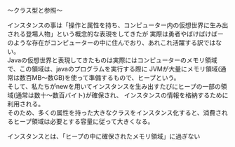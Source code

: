 〜クラス型と参照〜

インスタンスの事は「操作と属性を持ち、コンピューター内の仮想世界に生み出される登場人物」という概念的な表現をしてきたが
実際は勇者やばけばけばーのような存在がコンピューターの中に住んでおり、あれこれ活躍する訳ではない。<br>
Javaの仮想世界と表現してきたものは実際にはコンピューターのメモリ領域で、この領域は、javaのプログラムを実行する際に
JVMが大量にメモリ領域(通常は数百MB〜数GB)を使って準備するもので、ヒープという。<br>
そして、私たちがnewを用いてインスタンスを生み出すたびにヒープの一部の領域(通常は数十〜数百バイト)が確保され、
インスタンスの情報を格納するために利用される。<br>
そのため、多くの属性を持った大きなクラスをインスタンス化すると、消費されるヒープ領域は必要とする容量に従って大きくなる。<br>

インスタンスとは、「ヒープの中に確保されたメモリ領域」に過ぎない<br>